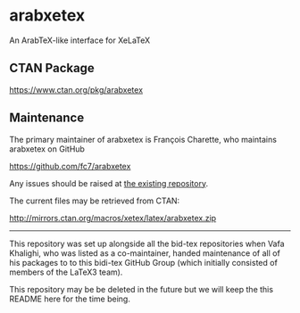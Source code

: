 # arabxetex
An ArabTeX-like interface for XeLaTeX

## CTAN Package
https://www.ctan.org/pkg/arabxetex



## Maintenance

The primary maintainer of arabxetex is François Charette,
who maintains arabxetex on GitHub

https://github.com/fc7/arabxetex


Any issues should be raised at [the existing repository](https://github.com/fc7/arabxetex).

The current files may be retrieved from CTAN:

http://mirrors.ctan.org/macros/xetex/latex/arabxetex.zip


-----

This repository was set up alongside all the bid-tex repositories
when Vafa Khalighi, who was listed as a co-maintainer,
handed maintenance of all of his packages to to this bidi-tex GitHub Group
(which initially consisted of members of the LaTeX3 team).


This repository may be be deleted in the future but we will keep the this README
here for the time being.




